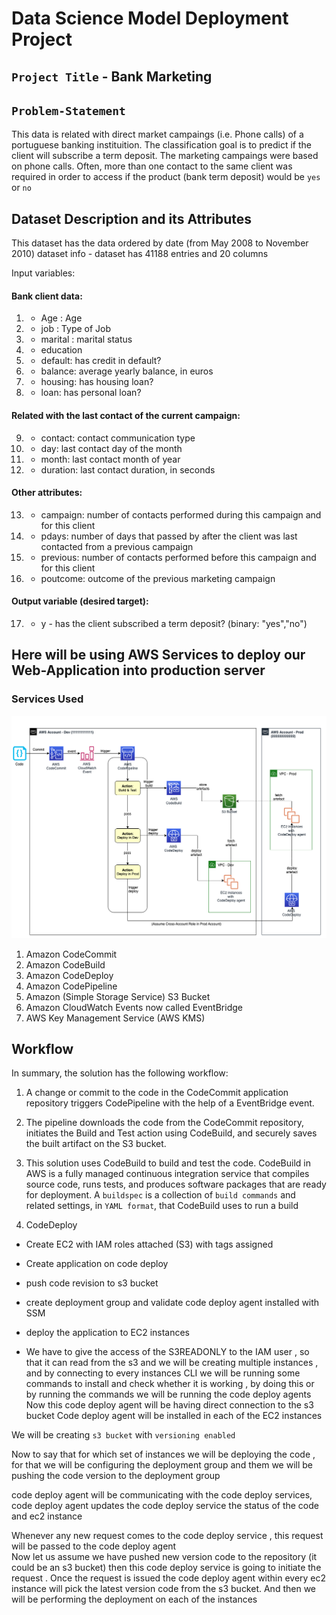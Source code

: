 # Data Science Model Deployment Project

## `Project Title` - Bank Marketing

## `Problem-Statement` 
This data is related with direct market campaings (i.e. Phone calls) of a portuguese banking instituition. The classification goal is to predict if the client will subscribe a term deposit.
The marketing campaings were based on phone calls. Often, more than one contact to the same client was required in order to access if the product (bank term deposit) would be `yes` or `no`

## Dataset Description and its Attributes

This dataset has the data ordered by date (from May 2008 to November 2010)
dataset info - dataset has 41188 entries and 20 columns 

Input variables:
#### Bank client data:
1. - Age : Age
2. - job : Type of Job 
3. - marital : marital status
4. - education 
5. - default: has credit in default?
6. - balance: average yearly balance, in euros  
7. - housing: has housing loan? 
8. - loan: has personal loan? 
#### Related with the last contact of the current campaign:
9. - contact: contact communication type 
10. - day: last contact day of the month 
11. - month: last contact month of year 
12. - duration: last contact duration, in seconds 
#### Other attributes:
13. - campaign: number of contacts performed during this campaign and for this client 
14. - pdays: number of days that passed by after the client was last contacted from a previous campaign 
15. - previous: number of contacts performed before this campaign and for this client
16. - poutcome: outcome of the previous marketing campaign 

#### Output variable (desired target):
17. - y - has the client subscribed a term deposit? (binary: "yes","no")

## Here will be using AWS Services to deploy our Web-Application into production server
### Services Used 

![alt text](<src/AWS Deploy cycle.png>)

1. Amazon CodeCommit 
2. Amazon CodeBuild 
3. Amazon CodeDeploy 
4. Amazon CodePipeline 
5. Amazon (Simple Storage Service) S3 Bucket
6. Amazon CloudWatch Events now called EventBridge
7. AWS Key Management Service (AWS KMS)

## Workflow 
In summary, the solution has the following workflow:

1. A change or commit to the code in the CodeCommit application repository triggers CodePipeline with the help of a EventBridge event.
2. The pipeline downloads the code from the CodeCommit repository, initiates the Build and Test action using CodeBuild, and securely saves the built artifact on the S3 bucket.
3. This solution uses CodeBuild to build and test the code. CodeBuild in AWS is a fully managed continuous integration service that compiles source code, runs tests, and produces software packages that are ready for deployment. A `buildspec` is a collection of `build commands` and related settings, in `YAML format`, that CodeBuild uses to run a build

4. CodeDeploy 

* Create EC2 with IAM roles attached (S3) with tags assigned 
* Create application on code deploy 
* push code revision to s3 bucket 
* create deployment group and validate code deploy agent installed with SSM 
* deploy the application to EC2 instances 

* We have to give the access of the S3READONLY to the IAM user , so that it can read from the s3 and we will be creating multiple instances , and by connecting to every instances CLI we will be running some commands to install and check whether it is working , by doing this or by running the commands we will be running the code deploy agents 
Now this code deploy agent will be having direct connection to the s3 bucket 
Code deploy agent will be installed in each of the EC2 instances 

We will be creating `s3 bucket` with `versioning enabled` 

Now to say that for which set of instances we will be deploying the code , for that we will be configuring the deployment group and them we will be pushing the code version to the deployment group 

code deploy agent will be communicating with the code deploy services, code deploy agent updates the code deploy service the status of the code and ec2 instance

Whenever any new request comes to the code deploy service , this request will be passed to the code deploy agent\
Now let us assume we have pushed new version code to the repository (it could be an s3 bucket) then this code deploy service is going to initiate the request . Once the request is issued the code deploy agent within every ec2 instance will pick the latest version code from the s3 bucket. And then we will be performing the deployment on each of the instances 
